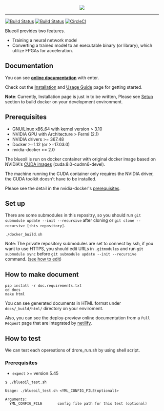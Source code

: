 <div align="center">
  <img src="https://s3-ap-northeast-1.amazonaws.com/leapmind-public-storage/img/blueoil_cover.png">
</div>

---

[![Build Status](https://jenkins.blue-oil.org/job/blueoil_main/badge/icon)](https://jenkins.blue-oil.org/job/blueoil_main/)
[![Build Status](https://jenkins.blue-oil.org/job/blueoil_lmnet/badge/icon)](https://jenkins.blue-oil.org/job/blueoil_lmnet/)
[![CircleCI](https://circleci.com/gh/blue-oil/blueoil.svg?style=svg)](https://circleci.com/gh/blue-oil/blueoil)

Blueoil provides two features.
* Training a neural network model
* Converting a trained model to an executable binary (or library), which utilize FPGAs for acceleration.

## Documentation

You can see **[online documentation](https://docs.blue-oil.org)** with enter.

Check out the [Installation](https://docs.blue-oil.org/install/install.html) and [Usage Guide](https://docs.blue-oil.org/usage/index.html) page for getting started.


**Note**: Currently, Installation page is just in to be written, Please see [Setup](#set-up) section to build docker on your development environment.


## Prerequisites
- GNU/Linux x86_64 with kernel version > 3.10
- NVIDIA GPU with Architecture > Fermi (2.1)
- NVIDIA drivers >= 367.48
- Docker >=1.12 (or >=17.03.0)
- nvidia-docker >= 2.0

The blueoil is run on docker container with original docker image based on NVIDIA's [CUDA images](https://github.com/NVIDIA/nvidia-docker/wiki/CUDA#requirements) (cuda:8.0-cudnn6-devel).

The machine running the CUDA container only requires the NVIDIA driver, the CUDA toolkit doesn't have to be installed.

Please see the detail in the nvidia-docker's [prerequisites](https://github.com/NVIDIA/nvidia-docker/wiki/Installation-(version-2.0)#prerequisites).

## Set up
There are some submodules in this repositry, so you should run `git submodule update --init --recursive` after cloning or `git clone --recursive [this repository]`.
```
./docker_build.sh
```
Note: The private repository submodules are set to connect by ssh, if you want to use HTTPS, you should edit URLs in `.gitmodules` and run `git submodule sync` before `git submodule update --init --recursive` command. ([see how to edit](https://stackoverflow.com/a/30885128))


## How to make document

```
pip install -r doc.requirements.txt
cd docs
make html
```

You can see generated documents in HTML format under `docs/_build/html/` directory on your enviroment.

Also, you can see the deploy-preview online documentation from a `Pull Request` page that are integrated by [netilify](http://netlify.com).


## How to test
We can test each opereations of drore_run.sh by using shell script.

### Prerequisites
- `expect` >= version 5.45

```
$ ./blueoil_test.sh

Usage: ./blueoil_test.sh <YML_CONFIG_FILE(optional)>

Arguments:
  YML_CONFIG_FILE       config file path for this test (optional)
```
